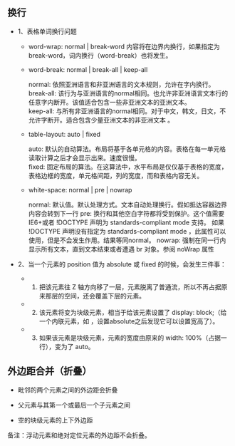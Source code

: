 ## 换行

* 1、表格单词换行问题

  - word-wrap: normal | break-word
    内容将在边界内换行，如果指定为break-word，词内换行（word-break）也将发生。

  - word-break: normal  | break-all  |  keep-all     

    normal: 依照亚洲语言和非亚洲语言的文本规则，允许在字内换行。   
    break-all: 该行为与亚洲语言的normal相同。也允许非亚洲语言文本行的任意字内断开。该值适合包含一些非亚洲文本的亚洲文本。   
    keep-all: 与所有非亚洲语言的normal相同。对于中文，韩文，日文，不允许字断开。适合包含少量亚洲文本的非亚洲文本 。

  - table-layout:  auto | fixed        

    auto: 默认的自动算法。布局将基于各单元格的内容。表格在每一单元格读取计算之后才会显示出来。速度很慢。   
    fixed:  固定布局的算法。在这算法中，水平布局是仅仅基于表格的宽度，表格边框的宽度，单元格间距，列的宽度，而和表格内容无关。

  - white-space: normal | pre | nowrap

    normal: 默认值。默认处理方式。文本自动处理换行。假如抵达容器边界内容会转到下一行
    pre: 换行和其他空白字符都将受到保护。这个值需要IE6+或者 !DOCTYPE 声明为 standards-compliant mode 支持。
      如果 !DOCTYPE 声明没有指定为 standards-compliant mode ，此属性可以使用，但是不会发生作用。结果等同normal。
    nowrap: 强制在同一行内显示所有文本，直到文本结束或者遭遇 br 对象。参阅 noWrap 属性


* 2、当一个元素的 position 值为 absolute 或 fixed 的时候，会发生三件事：  

  - 1. 把该元素往 Z 轴方向移了一层，元素脱离了普通流，所以不再占据原来那层的空间，还会覆盖下层的元素。

  - 2. 该元素将变为块级元素，相当于给该元素设置了 display: block;（给一个内联元素，如 <span> ，设置absolute之后发现它可以设置宽高了）。

  - 3. 如果该元素是块级元素，元素的宽度由原来的 width: 100%（占据一行），变为了 auto。


## 外边距合并（折叠）

* 毗邻的两个元素之间的外边距会折叠

* 父元素与其第一个或最后一个子元素之间

* 空的块级元素的上下外边距

备注：浮动元素和绝对定位元素的外边距不会折叠。